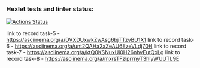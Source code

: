 ### Hexlet tests and linter status:

[![Actions Status](https://github.com/yappy05/frontend-project-44/actions/workflows/hexlet-check.yml/badge.svg)](https://github.com/yappy05/frontend-project-44/actions)

link to record task-5 - https://asciinema.org/a/DVXDUxwkZwAsg6bjTTzvBU1X1
link to record task-6 - https://asciinema.org/a/unt2QAHa2aZeAU6EzeVLdj70H
link to record task-7 - https://asciinema.org/a/ktQ0KSNuxUi0H26nhvEutQxLg
link to record task-8 - https://asciinema.org/a/mxrsTFzlprrnyT3hiyWUUTL9E
